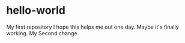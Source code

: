 # hello-world
My first repository
I hope this helps me out one day. Maybe it's finally working.
My Second change.
